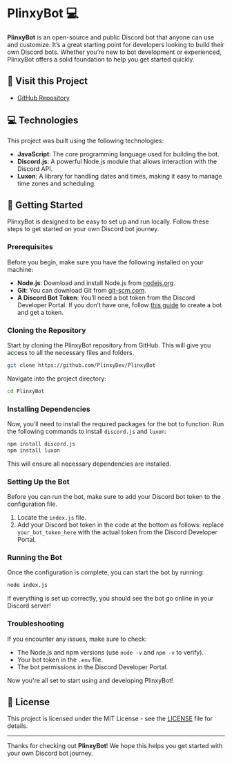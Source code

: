 # PlinxyBot 💻

**PlinxyBot** is an open-source and public Discord bot that anyone can use and customize. It’s a great starting point for developers looking to build their own Discord bots. Whether you’re new to bot development or experienced, PlinxyBot offers a solid foundation to help you get started quickly.

## 📱 Visit this Project

- [GitHub Repository](https://github.com/PlinxyDev/PlinxyBot)

## 💻 Technologies

This project was built using the following technologies:

- **JavaScript**: The core programming language used for building the bot.
- **Discord.js**: A powerful Node.js module that allows interaction with the Discord API.
- **Luxon**: A library for handling dates and times, making it easy to manage time zones and scheduling.

## 🚀 Getting Started

PlinxyBot is designed to be easy to set up and run locally. Follow these steps to get started on your own Discord bot journey.

### Prerequisites

Before you begin, make sure you have the following installed on your machine:

- **Node.js**: Download and install Node.js from [nodejs.org](https://nodejs.org/).
- **Git**: You can download Git from [git-scm.com](https://git-scm.com/).
- **A Discord Bot Token**: You’ll need a bot token from the Discord Developer Portal. If you don’t have one, follow [this guide](https://discordjs.guide/preparations/setting-up-a-bot-application.html) to create a bot and get a token.

### Cloning the Repository

Start by cloning the PlinxyBot repository from GitHub. This will give you access to all the necessary files and folders.

```bash
git clone https://github.com/PlinxyDev/PlinxyBot
```

Navigate into the project directory:

```bash
cd PlinxyBot
```

### Installing Dependencies

Now, you’ll need to install the required packages for the bot to function. Run the following commands to install `discord.js` and `luxon`:

```bash
npm install discord.js
npm install luxon
```

This will ensure all necessary dependencies are installed.

### Setting Up the Bot

Before you can run the bot, make sure to add your Discord bot token to the configuration file.

1. Locate the `index.js` file.
2. Add your Discord bot token in the code at the bottom as follows:
replace `your_bot_token_here` with the actual token from the Discord Developer Portal.

### Running the Bot

Once the configuration is complete, you can start the bot by running:

```bash
node index.js
```

If everything is set up correctly, you should see the bot go online in your Discord server!

### Troubleshooting

If you encounter any issues, make sure to check:

- The Node.js and npm versions (use `node -v` and `npm -v` to verify).
- Your bot token in the `.env` file.
- The bot permissions in the Discord Developer Portal.

Now you're all set to start using and developing PlinxyBot!

## 📜 License

This project is licensed under the MIT License - see the [LICENSE](LICENSE) file for details.

---

Thanks for checking out **PlinxyBot**! We hope this helps you get started with your own Discord bot journey.
